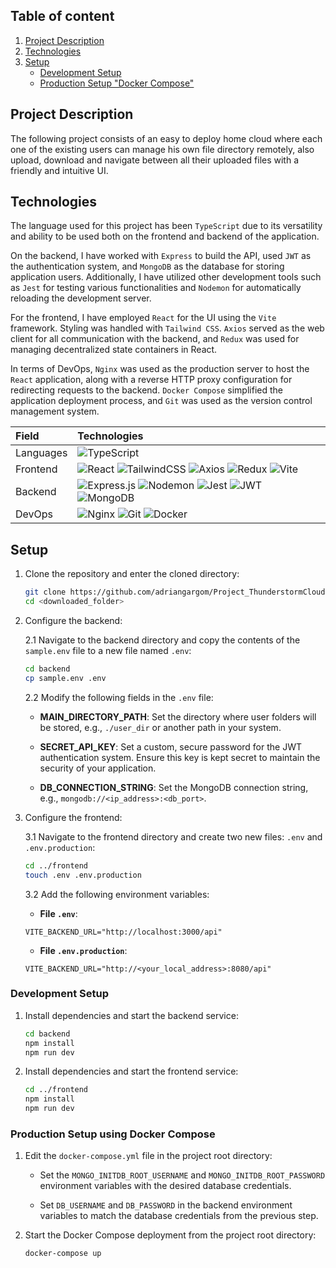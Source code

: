 ## Table of content

1. [Project Description](#project-description)
2. [Technologies](#technologies)
3. [Setup](#setup)
   - [Development Setup](#development-setup)
   - [Production Setup "Docker Compose"](#production-setup-docker-compose)


## Project Description
The following project consists of an easy to deploy home cloud where each one of the existing users can manage his own file directory 
remotely, also upload, download and navigate between all their uploaded files with a friendly and intuitive UI.


## Technologies
The language used for this project has been `TypeScript` due to its versatility and ability to be used both on the frontend and backend of the application.

On the backend, I have worked with `Express` to build the API, used `JWT` as the authentication system, and `MongoDB` as the database for storing application users. Additionally, I have utilized other development tools such as `Jest` for testing various functionalities and `Nodemon` for automatically reloading the development server.

For the frontend, I have employed `React` for the UI using the `Vite` framework. Styling was handled with `Tailwind CSS`. `Axios` served as the web client for all communication with the backend, and `Redux` was used for managing decentralized state containers in React.

In terms of DevOps, `Nginx` was used as the production server to host the `React` application, along with a reverse HTTP proxy configuration for redirecting requests to the backend. `Docker Compose` simplified the application deployment process, and `Git` was used as the version control management system.


| Field     | Technologies |
|:----------|:-------------|
| Languages | ![TypeScript](https://img.shields.io/badge/typescript-%23007ACC.svg?style=for-the-badge&logo=typescript&logoColor=white) |
| Frontend  | ![React](https://img.shields.io/badge/REACT-131842?style=for-the-badge&logo=react) ![TailwindCSS](https://img.shields.io/badge/tailwindcss-%2338B2AC.svg?style=for-the-badge&logo=tailwind-css&logoColor=white) ![Axios](https://img.shields.io/badge/Axios-purple?style=for-the-badge&logo=axios) ![Redux](https://img.shields.io/badge/redux-%23593d88.svg?style=for-the-badge&logo=redux&logoColor=white) ![Vite](https://img.shields.io/badge/vite-%23646CFF.svg?style=for-the-badge&logo=vite&logoColor=white) |
| Backend   | ![Express.js](https://img.shields.io/badge/express.js-%23404d59.svg?style=for-the-badge&logo=express&logoColor=%2361DAFB) ![Nodemon](https://img.shields.io/badge/NODEMON-%23323330.svg?style=for-the-badge&logo=nodemon&logoColor=%BBDEAD) ![Jest](https://img.shields.io/badge/-jest-%23C21325?style=for-the-badge&logo=jest&logoColor=white) ![JWT](https://img.shields.io/badge/JWT-black?style=for-the-badge&logo=JSON%20web%20tokens) ![MongoDB](https://img.shields.io/badge/MongoDB-%234ea94b.svg?style=for-the-badge&logo=mongodb&logoColor=white) |
| DevOps    | ![Nginx](https://img.shields.io/badge/nginx-%23009639.svg?style=for-the-badge&logo=nginx&logoColor=white) ![Git](https://img.shields.io/badge/git-%23F05033.svg?style=for-the-badge&logo=git&logoColor=white) ![Docker](https://img.shields.io/badge/docker-%230db7ed.svg?style=for-the-badge&logo=docker&logoColor=white) |


## Setup

1. Clone the repository and enter the cloned directory:

    ```sh
    git clone https://github.com/adriangargom/Project_ThunderstormCloud
    cd <downloaded_folder>
    ```

2. Configure the backend:

    2.1 Navigate to the backend directory and copy the contents of the `sample.env` file to a new file named `.env`:

    ```sh
    cd backend
    cp sample.env .env
    ```

    2.2 Modify the following fields in the `.env` file:

    - **MAIN_DIRECTORY_PATH**: Set the directory where user folders will be stored, e.g., `./user_dir` or another path in your system.

    - **SECRET_API_KEY**: Set a custom, secure password for the JWT authentication system. Ensure this key is kept secret to maintain the security of your application.

    - **DB_CONNECTION_STRING**: Set the MongoDB connection string, e.g., `mongodb://<ip_address>:<db_port>`.


3. Configure the frontend:

    3.1 Navigate to the frontend directory and create two new files: `.env` and `.env.production`:

    ```sh
    cd ../frontend
    touch .env .env.production
    ```

    3.2 Add the following environment variables:

    - **File `.env`**:

    ```env
    VITE_BACKEND_URL="http://localhost:3000/api"
    ```

    - **File `.env.production`**:

    ```env
    VITE_BACKEND_URL="http://<your_local_address>:8080/api"
    ```


### Development Setup

1. Install dependencies and start the backend service:

    ```sh
    cd backend
    npm install
    npm run dev
    ```

2. Install dependencies and start the frontend service:

    ```sh
    cd ../frontend
    npm install
    npm run dev
    ```


### Production Setup using Docker Compose

1. Edit the `docker-compose.yml` file in the project root directory:

    - Set the `MONGO_INITDB_ROOT_USERNAME` and `MONGO_INITDB_ROOT_PASSWORD` environment variables with the desired database credentials.

    - Set `DB_USERNAME` and `DB_PASSWORD` in the backend environment variables to match the database credentials from the previous step.

2. Start the Docker Compose deployment from the project root directory:

    ```sh
    docker-compose up
    ```